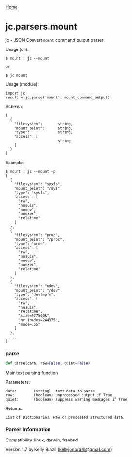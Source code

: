 [Home](https://kellyjonbrazil.github.io/jc/)
<a id="jc.parsers.mount"></a>

# jc.parsers.mount

jc - JSON Convert `mount` command output parser

Usage (cli):

    $ mount | jc --mount

    or

    $ jc mount

Usage (module):

    import jc
    result = jc.parse('mount', mount_command_output)

Schema:

    [
      {
        "filesystem":       string,
        "mount_point":      string,
        "type":             string,
        "access": [
                            string
        ]
      }
    ]

Example:

    $ mount | jc --mount -p
    [
      {
        "filesystem": "sysfs",
        "mount_point": "/sys",
        "type": "sysfs",
        "access": [
          "rw",
          "nosuid",
          "nodev",
          "noexec",
          "relatime"
        ]
      },
      {
        "filesystem": "proc",
        "mount_point": "/proc",
        "type": "proc",
        "access": [
          "rw",
          "nosuid",
          "nodev",
          "noexec",
          "relatime"
        ]
      },
      {
        "filesystem": "udev",
        "mount_point": "/dev",
        "type": "devtmpfs",
        "access": [
          "rw",
          "nosuid",
          "relatime",
          "size=977500k",
          "nr_inodes=244375",
          "mode=755"
        ]
      },
      ...
    ]

<a id="jc.parsers.mount.parse"></a>

### parse

```python
def parse(data, raw=False, quiet=False)
```

Main text parsing function

Parameters:

    data:        (string)  text data to parse
    raw:         (boolean) unprocessed output if True
    quiet:       (boolean) suppress warning messages if True

Returns:

    List of Dictionaries. Raw or processed structured data.

### Parser Information
Compatibility:  linux, darwin, freebsd

Version 1.7 by Kelly Brazil (kellyjonbrazil@gmail.com)
